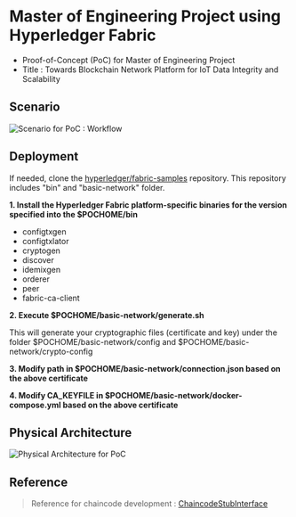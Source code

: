 # Master of Engineering Project using Hyperledger Fabric

- Proof-of-Concept (PoC) for Master of Engineering Project  
- Title : Towards Blockchain Network Platform for IoT Data Integrity and Scalability  

## Scenario

![Scenario for PoC : Workflow](https://github.com/usnmas/hyperledger-fabric-mepoc/blob/master/Fig_Tx_Concept.png)

## Deployment

If needed, clone the [hyperledger/fabric-samples](https://github.com/hyperledger/fabric-samples) repository. This repository includes "bin" and "basic-network" folder. 

**1. Install the Hyperledger Fabric platform-specific binaries for the version specified into the $POCHOME/bin**
- configtxgen
- configtxlator
- cryptogen
- discover
- idemixgen
- orderer
- peer
- fabric-ca-client

**2. Execute $POCHOME/basic-network/generate.sh**

This will generate your cryptographic files (certificate and key) under the folder $POCHOME/basic-network/config and $POCHOME/basic-network/crypto-config

**3. Modify path in $POCHOME/basic-network/connection.json based on the above certificate**

**4. Modify CA_KEYFILE in $POCHOME/basic-network/docker-compose.yml based on the above certificate**

## Physical Architecture

![Physical Architecture for PoC](https://github.com/usnmas/hyperledger-fabric-mepoc/blob/master/Fig_PoC_Arch2.png)

## Reference 
> Reference for chaincode development : [ChaincodeStubInterface](https://godoc.org/github.com/hyperledger/fabric-chaincode-go/shim#ChaincodeStubInterface)
